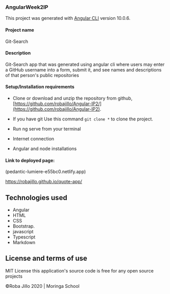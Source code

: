 ### AngularWeek2IP

This project was generated with [Angular CLI](https://github.com/angular/angular-cli) version 10.0.6.

#### Project name

Git-Search

#### Description

Git-Search app that was generated using angular cli where users may enter a GitHub username into a form, submit it, and see names and descriptions of that person's public repositories

#### Setup/Installation requirements

- Clone or download and unzip the repository from github, [https://github.com/robajillo/Angular-IP2/](https://github.com/robajillo/Angular-IP2).
- If you have git Use this command `git clone *` to clone the project.
- Run ng serve from your terminal

- Internet connection

- Angular and node installations

#### Link to deployed page:

(pedantic-lumiere-e55bc0.netlify.app)

https://robajillo.github.io/quote-app/

## Technologies used

- Angular
- HTML
- CSS
- Bootstrap.
- javascript
- Typescript
- Markdown

## License and terms of use

MIT License this application's source code is free for any open source projects

©Roba Jillo 2020 | Moringa School
